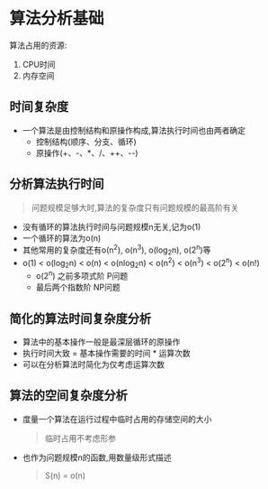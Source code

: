# 算法分析基础
算法占用的资源:
1. CPU时间
2. 内存空间
## 时间复杂度
- 一个算法是由控制结构和原操作构成,算法执行时间也由两者确定
  - 控制结构(顺序、分支、循环)
  - 原操作(+、-、*、/、++、--)
## 分析算法执行时间
> 问题规模足够大时,算法的复杂度只有问题规模的最高阶有关
- 没有循环的算法执行时间与问题规模n无关,记为o(1)
- 一个循环的算法为o(n)
- 其他常用的复杂度还有o(n<sup>2</sup>), o(n<sup>3</sup>), o(log<sub>2</sub>n), o(2<sup>n</sup>)等
- o(1) < o(log<sub>2</sub>n) < o(n) < o(nlog<sub>2</sub>n) < o(n<sup>2</sup>) < o(n<sup>3</sup>) < o(2<sup>n</sup>) < o(n!)
  - o(2<sup>n</sup>) 之前多项式阶 P问题
  - 最后两个指数阶 NP问题
## 简化的算法时间复杂度分析
- 算法中的基本操作一般是最深层循环的原操作
- 执行时间大致 = 基本操作需要的时间 * 运算次数
- 可以在分析算法时简化为仅考虑运算次数
## 算法的空间复杂度分析
- 度量一个算法在运行过程中临时占用的存储空间的大小
  > 临时占用不考虑形参
- 也作为问题规模n的函数,用数量级形式描述
  > S(n) = o(n)
